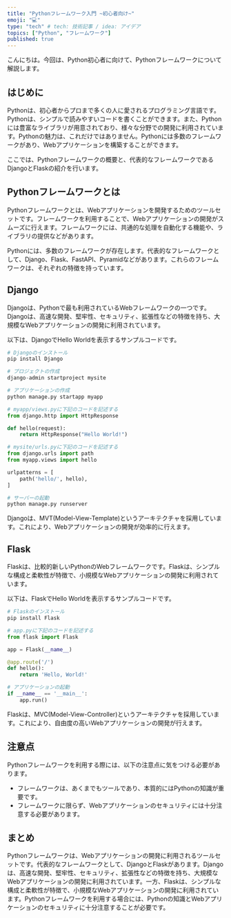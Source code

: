 ```yaml
---
title: "Pythonフレームワーク入門 ~初心者向け~"
emoji: "💻"
type: "tech" # tech: 技術記事 / idea: アイデア
topics: ["Python", "フレームワーク"]
published: true
---
```


こんにちは。今回は、Python初心者に向けて、Pythonフレームワークについて解説します。

## はじめに

Pythonは、初心者からプロまで多くの人に愛されるプログラミング言語です。Pythonは、シンプルで読みやすいコードを書くことができます。また、Pythonには豊富なライブラリが用意されており、様々な分野での開発に利用されています。Pythonの魅力は、これだけではありません。Pythonには多数のフレームワークがあり、Webアプリケーションを構築することができます。

ここでは、Pythonフレームワークの概要と、代表的なフレームワークであるDjangoとFlaskの紹介を行います。

## Pythonフレームワークとは

Pythonフレームワークとは、Webアプリケーションを開発するためのツールセットです。フレームワークを利用することで、Webアプリケーションの開発がスムーズに行えます。フレームワークには、共通的な処理を自動化する機能や、ライブラリの提供などがあります。

Pythonには、多数のフレームワークが存在します。代表的なフレームワークとして、Django、Flask、FastAPI、Pyramidなどがあります。これらのフレームワークは、それぞれの特徴を持っています。

## Django

Djangoは、Pythonで最も利用されているWebフレームワークの一つです。Djangoは、高速な開発、堅牢性、セキュリティ、拡張性などの特徴を持ち、大規模なWebアプリケーションの開発に利用されています。

以下は、DjangoでHello Worldを表示するサンプルコードです。

```python
# Djangoのインストール
pip install Django

# プロジェクトの作成
django-admin startproject mysite

# アプリケーションの作成
python manage.py startapp myapp
```

```python
# myapp/views.pyに下記のコードを記述する
from django.http import HttpResponse

def hello(request):
    return HttpResponse("Hello World!")
```

```python
# mysite/urls.pyに下記のコードを記述する
from django.urls import path
from myapp.views import hello

urlpatterns = [
    path('hello/', hello),
]
```

```python
# サーバーの起動
python manage.py runserver
```

Djangoは、MVT(Model-View-Template)というアーキテクチャを採用しています。これにより、Webアプリケーションの開発が効率的に行えます。

## Flask

Flaskは、比較的新しいPythonのWebフレームワークです。Flaskは、シンプルな構成と柔軟性が特徴で、小規模なWebアプリケーションの開発に利用されています。

以下は、FlaskでHello Worldを表示するサンプルコードです。

```python
# Flaskのインストール
pip install Flask
```

```python
# app.pyに下記のコードを記述する
from flask import Flask

app = Flask(__name__)

@app.route('/')
def hello():
    return 'Hello, World!'
```

```python
# アプリケーションの起動
if __name__ == '__main__':
    app.run()
```

Flaskは、MVC(Model-View-Controller)というアーキテクチャを採用しています。これにより、自由度の高いWebアプリケーションの開発が行えます。

## 注意点

Pythonフレームワークを利用する際には、以下の注意点に気をつける必要があります。

- フレームワークは、あくまでもツールであり、本質的にはPythonの知識が重要です。
- フレームワークに限らず、Webアプリケーションのセキュリティには十分注意する必要があります。

## まとめ

Pythonフレームワークは、Webアプリケーションの開発に利用されるツールセットです。代表的なフレームワークとして、DjangoとFlaskがあります。Djangoは、高速な開発、堅牢性、セキュリティ、拡張性などの特徴を持ち、大規模なWebアプリケーションの開発に利用されています。一方、Flaskは、シンプルな構成と柔軟性が特徴で、小規模なWebアプリケーションの開発に利用されています。Pythonフレームワークを利用する場合には、Pythonの知識とWebアプリケーションのセキュリティに十分注意することが必要です。
